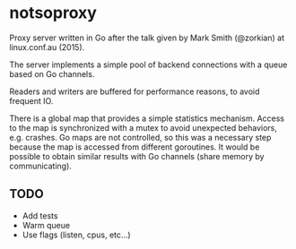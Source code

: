# notsoproxy

Proxy server written in Go after the talk given by Mark Smith (@zorkian) at
linux.conf.au (2015).

The server implements a simple pool of backend connections with a queue based
on Go channels.

Readers and writers are buffered for performance reasons, to avoid frequent IO.

There is a global map that provides a simple statistics mechanism. Access to the
map is synchronized with a mutex to avoid unexpected behaviors, e.g. crashes. Go
maps are not controlled, so this was a necessary step because the map is
accessed from different goroutines. It would be possible to obtain similar
results with Go channels (share memory by communicating).

## TODO

- Add tests
- Warm queue
- Use flags (listen, cpus, etc...)
